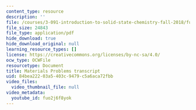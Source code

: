 ```yaml
---
content_type: resource
description: ''
file: /courses/3-091-introduction-to-solid-state-chemistry-fall-2018/fuo2j6f8yok_transcript.pdf
file_size: 24843
file_type: application/pdf
hide_download: true
hide_download_original: null
learning_resource_types: []
license: https://creativecommons.org/licenses/by-nc-sa/4.0/
ocw_type: OCWFile
resourcetype: Document
title: Materials Problems transcript
uid: 84bea222-03a5-403c-9479-c5a6aca72fbb
video_files:
  video_thumbnail_file: null
video_metadata:
  youtube_id: fuo2j6f8yok
---
```

